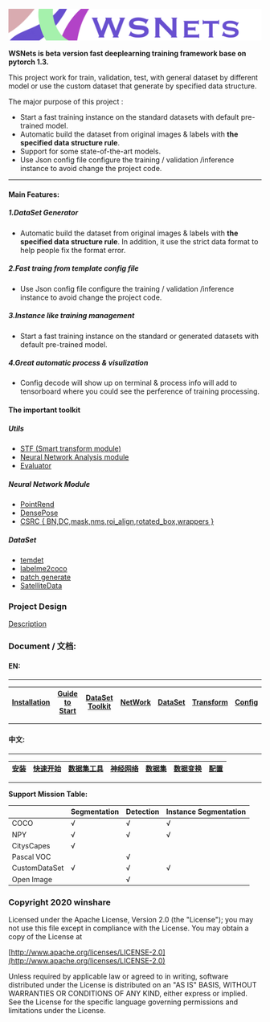 <!--
 Copyright 2020 winshare
 
 Licensed under the Apache License, Version 2.0 (the "License");
 you may not use this file except in compliance with the License.
 You may obtain a copy of the License at
 
     http://www.apache.org/licenses/LICENSE-2.0
 
 Unless required by applicable law or agreed to in writing, software
 distributed under the License is distributed on an "AS IS" BASIS,
 WITHOUT WARRANTIES OR CONDITIONS OF ANY KIND, either express or implied.
 See the License for the specific language governing permissions and
 limitations under the License.
-->
![](Resources/Document/IMG_0932.PNG)


**WSNets is beta version fast deeplearning training framework base on pytorch 1.3.**


This project work for train, validation, test, with general dataset by different model or use the custom dataset that generate by specified data structure.


The major purpose of this project :

* Start a fast training instance on the standard datasets with default pre-trained model.
*  Automatic build the dataset from original images & labels with **the specified data structure rule**.
* Support for some state-of-the-art models.  
* Use Json config file configure the training / validation /inference instance to avoid change the project code.

****

#### Main Features:

##### 1.DataSet Generator

*  Automatic build the dataset from original images & labels with **the specified data structure rule**. In addition, it use the strict data format to help people fix the format error.


##### 2.Fast traing from template config file

* Use Json config file configure the training / validation /inference instance to avoid change the project code.



##### 3.Instance like training management 

* Start a fast training instance on the standard or generated datasets with default pre-trained model.


##### 4.Great automatic process & visulization 


* Config decode will show up on terminal & process info will add to tensorboard where you could see the perference of training processing. 


#### The important toolkit 


##### Utils
* [STF (Smart transform module)](Src/Utils/Transform/README.md)
* [Neural Network Analysis module](Src/Utils/Transform/README.md)
* [Evaluator](Src/Utils/Evaluator/README.md)

##### Neural Network Module
* [PointRend](Src/Nets/Module/PointRend/README.md)
* [DensePose](Src/Nets/Module/DensePose/README.md)
* [CSRC { BN,DC,mask,nms,roi_align,rotated_box,wrappers }](Src/Nets/Layers/csrc/README.md)

##### DataSet

* [temdet](Data/Toolkit/temdet/README.md)
* [labelme2coco](Data/README.md)
* [patch generate](Data/README.md)
* [SatelliteData](Data/Toolkit/satellite_imagery/README.md)

### Project Design

[Description](Resources/Document/DesignDescription.md)


### Document / 文档:

#### EN:

****


| [Installation](Resources/Document/Installation.md)| [Guide to Start](./Resources/Document/Guide2start.md) | [DataSet Toolkit](./Src/Utils/DataToolkit/README.md) | [NetWork](./Src/Nets/README.md) | [DataSet](./Data/README.md)| [Transform](./Src/Utils/Transform/README.md) | [Config](./Config/README.md) |
|---|---|---|---|---|---|---|

****


#### 中文:
****
| [安装](Resources/Document/Installation.md) | [快速开始](./Resources/Document/Guide2start.md)| [数据集工具](./Src/Utils/DataToolkit/README.md) | [神经网络](./Src/Nets/README.md) | [数据集](./Data/README.md) | [数据变换](./Src/Utils/Transform/README.md) | [配置](./Config/README.md) |
|---|---|---|---|---|---|---|

****

**Support Mission Table:**

|   | Segmentation  | Detection  | Instance Segmentation |
|---|---|---|---|
| COCO  | √  | √  |  √ |
|  NPY |  √ |  √ |  √ |
|  CitysCapes | √  |   |   |
| Pascal VOC  |   |  √ |   |
| CustomDataSet  |  √ | √  | √  |
| Open Image  |   | √  |   |




### Copyright 2020 winshare
 
 Licensed under the Apache License, Version 2.0 (the "License");
 you may not use this file except in compliance with the License.
 You may obtain a copy of the License at
 
 [http://www.apache.org/licenses/LICENSE-2.0](http://www.apache.org/licenses/LICENSE-2.0)
 
 Unless required by applicable law or agreed to in writing, software
 distributed under the License is distributed on an "AS IS" BASIS,
 WITHOUT WARRANTIES OR CONDITIONS OF ANY KIND, either express or implied.
 See the License for the specific language governing permissions and
 limitations under the License.